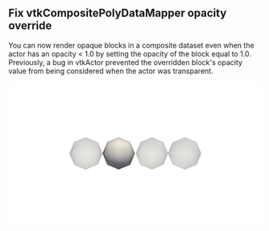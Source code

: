 ## Fix vtkCompositePolyDataMapper opacity override

You can now render opaque blocks in a composite dataset even when the actor has an opacity < 1.0 by setting
the opacity of the block equal to 1.0. Previously, a bug in vtkActor prevented the overridden block's opacity
value from being considered when the actor was transparent.

![Screenshot showing an opaque block in an actor that is transparent](../imgs/9.5/fix-composite-mapper-opacity-override.png)

